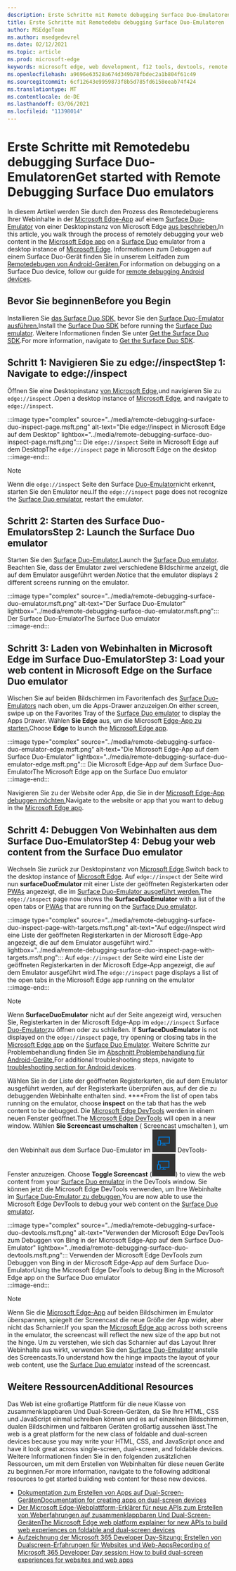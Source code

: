 ```yaml
---
description: Erste Schritte mit Remote debugging Surface Duo-Emulatoren.
title: Erste Schritte mit Remotedebu debugging Surface Duo-Emulatoren
author: MSEdgeTeam
ms.author: msedgedevrel
ms.date: 02/12/2021
ms.topic: article
ms.prod: microsoft-edge
keywords: microsoft edge, web development, f12 tools, devtools, remote debugging, android, surface duo
ms.openlocfilehash: a9696e63528a674d349b78fbdec2a1b804f61c49
ms.sourcegitcommit: 6cf12643e9959873f8b5d785fd6158eeab74f424
ms.translationtype: MT
ms.contentlocale: de-DE
ms.lasthandoff: 03/06/2021
ms.locfileid: "11398014"
---
```

# <a name="get-started-with-remote-debugging-surface-duo-emulators"></a><span data-ttu-id="eb86b-104">Erste Schritte mit Remotedebu debugging Surface Duo-Emulatoren</span><span class="sxs-lookup"><span data-stu-id="eb86b-104">Get started with Remote Debugging Surface Duo emulators</span></span>  

<span data-ttu-id="eb86b-105">In diesem Artikel werden Sie durch den Prozess des Remotedebugierens Ihrer Webinhalte in der [Microsoft Edge-App][GooglePlayStoreAppsComMicrosoftEmmx] auf einem [Surface Duo-Emulator][MicrosoftSurfaceDevicesSurfaceDuo] von einer Desktopinstanz von Microsoft Edge [aus beschrieben.][MicrosoftEdge]</span><span class="sxs-lookup"><span data-stu-id="eb86b-105">In this article, you walk through the process of remotely debugging your web content in the [Microsoft Edge app][GooglePlayStoreAppsComMicrosoftEmmx] on a [Surface Duo][MicrosoftSurfaceDevicesSurfaceDuo] emulator from a desktop instance of [Microsoft Edge][MicrosoftEdge].</span></span>  <span data-ttu-id="eb86b-106">Informationen zum Debuggen auf einem Surface Duo-Gerät finden Sie in unserem Leitfaden zum [Remotedebugen von Android-Geräten.][DevtoolsRemoteDebuggingMain]</span><span class="sxs-lookup"><span data-stu-id="eb86b-106">For information on debugging on a Surface Duo device, follow our guide for [remote debugging Android devices][DevtoolsRemoteDebuggingMain].</span></span>  

## <a name="before-you-begin"></a><span data-ttu-id="eb86b-107">Bevor Sie beginnen</span><span class="sxs-lookup"><span data-stu-id="eb86b-107">Before you Begin</span></span>

<span data-ttu-id="eb86b-108">Installieren Sie [das Surface Duo SDK,][MicrosoftDownload100847] bevor Sie den [Surface Duo-Emulator ausführen.][DualScreenAndroidUseEmulator]</span><span class="sxs-lookup"><span data-stu-id="eb86b-108">Install the [Surface Duo SDK][MicrosoftDownload100847] before running the [Surface Duo emulator][DualScreenAndroidUseEmulator].</span></span>  <span data-ttu-id="eb86b-109">Weitere Informationen finden Sie unter [Get the Surface Duo SDK][DualScreenAndroidGetDuoSdk].</span><span class="sxs-lookup"><span data-stu-id="eb86b-109">For more information, navigate to [Get the Surface Duo SDK][DualScreenAndroidGetDuoSdk].</span></span>  

## <a name="step-1-navigate-to-edgeinspect"></a><span data-ttu-id="eb86b-110">Schritt 1: Navigieren Sie zu edge://inspect</span><span class="sxs-lookup"><span data-stu-id="eb86b-110">Step 1: Navigate to edge://inspect</span></span>  

<span data-ttu-id="eb86b-111">Öffnen Sie eine Desktopinstanz [von Microsoft Edge,][MicrosoftEdge]und navigieren Sie zu `edge://inspect` .</span><span class="sxs-lookup"><span data-stu-id="eb86b-111">Open a desktop instance of [Microsoft Edge][MicrosoftEdge], and navigate to `edge://inspect`.</span></span>  

:::image type="complex" source="../media/remote-debugging-surface-duo-inspect-page.msft.png" alt-text="Die edge://inspect in Microsoft Edge auf dem Desktop" lightbox="../media/remote-debugging-surface-duo-inspect-page.msft.png":::
   <span data-ttu-id="eb86b-113">Die `edge://inspect` Seite in Microsoft Edge auf dem Desktop</span><span class="sxs-lookup"><span data-stu-id="eb86b-113">The `edge://inspect` page in Microsoft Edge on the desktop</span></span>  
:::image-end:::

> [!NOTE]
> <span data-ttu-id="eb86b-114">Wenn die `edge://inspect` Seite den Surface [Duo-Emulator][DualScreenAndroidUseEmulator]nicht erkennt, starten Sie den Emulator neu.</span><span class="sxs-lookup"><span data-stu-id="eb86b-114">If the `edge://inspect` page does not recognize the [Surface Duo emulator][DualScreenAndroidUseEmulator], restart the emulator.</span></span>  

## <a name="step-2-launch-the-surface-duo-emulator"></a><span data-ttu-id="eb86b-115">Schritt 2: Starten des Surface Duo-Emulators</span><span class="sxs-lookup"><span data-stu-id="eb86b-115">Step 2: Launch the Surface Duo emulator</span></span>  

<span data-ttu-id="eb86b-116">Starten Sie den [Surface Duo-Emulator.][DualScreenAndroidUseEmulator]</span><span class="sxs-lookup"><span data-stu-id="eb86b-116">Launch the [Surface Duo emulator][DualScreenAndroidUseEmulator].</span></span>  <span data-ttu-id="eb86b-117">Beachten Sie, dass der Emulator zwei verschiedene Bildschirme anzeigt, die auf dem Emulator ausgeführt werden.</span><span class="sxs-lookup"><span data-stu-id="eb86b-117">Notice that the emulator displays 2 different screens running on the emulator.</span></span>  

:::image type="complex" source="../media/remote-debugging-surface-duo-emulator.msft.png" alt-text="Der Surface Duo-Emulator" lightbox="../media/remote-debugging-surface-duo-emulator.msft.png":::
   <span data-ttu-id="eb86b-119">Der Surface Duo-Emulator</span><span class="sxs-lookup"><span data-stu-id="eb86b-119">The Surface Duo emulator</span></span>  
:::image-end:::  

## <a name="step-3-load-your-web-content-in-microsoft-edge-on-the-surface-duo-emulator"></a><span data-ttu-id="eb86b-120">Schritt 3: Laden von Webinhalten in Microsoft Edge im Surface Duo-Emulator</span><span class="sxs-lookup"><span data-stu-id="eb86b-120">Step 3: Load your web content in Microsoft Edge on the Surface Duo emulator</span></span>  

<span data-ttu-id="eb86b-121">Wischen Sie auf beiden Bildschirmen im Favoritenfach des [Surface Duo-Emulators][DualScreenAndroidUseEmulator] nach oben, um die Apps-Drawer anzuzeigen.</span><span class="sxs-lookup"><span data-stu-id="eb86b-121">On either screen, swipe up on the Favorites Tray of the [Surface Duo emulator][DualScreenAndroidUseEmulator] to display the Apps Drawer.</span></span>  <span data-ttu-id="eb86b-122">Wählen **Sie Edge** aus, um die Microsoft [Edge-App zu starten.][GooglePlayStoreAppsComMicrosoftEmmx]</span><span class="sxs-lookup"><span data-stu-id="eb86b-122">Choose **Edge** to launch the [Microsoft Edge app][GooglePlayStoreAppsComMicrosoftEmmx].</span></span>  

:::image type="complex" source="../media/remote-debugging-surface-duo-emulator-edge.msft.png" alt-text="Die Microsoft Edge-App auf dem Surface Duo-Emulator" lightbox="../media/remote-debugging-surface-duo-emulator-edge.msft.png":::
   <span data-ttu-id="eb86b-124">Die Microsoft Edge-App auf dem Surface Duo-Emulator</span><span class="sxs-lookup"><span data-stu-id="eb86b-124">The Microsoft Edge app on the Surface Duo emulator</span></span>  
:::image-end:::  

<span data-ttu-id="eb86b-125">Navigieren Sie zu der Website oder App, die Sie in der [Microsoft Edge-App debuggen möchten.][GooglePlayStoreAppsComMicrosoftEmmx]</span><span class="sxs-lookup"><span data-stu-id="eb86b-125">Navigate to the website or app that you want to debug in the [Microsoft Edge app][GooglePlayStoreAppsComMicrosoftEmmx].</span></span>  

## <a name="step-4-debug-your-web-content-from-the-surface-duo-emulator"></a><span data-ttu-id="eb86b-126">Schritt 4: Debuggen Von Webinhalten aus dem Surface Duo-Emulator</span><span class="sxs-lookup"><span data-stu-id="eb86b-126">Step 4: Debug your web content from the Surface Duo emulator</span></span>  

<span data-ttu-id="eb86b-127">Wechseln Sie zurück zur Desktopinstanz von [Microsoft Edge][MicrosoftEdge].</span><span class="sxs-lookup"><span data-stu-id="eb86b-127">Switch back to the desktop instance of [Microsoft Edge][MicrosoftEdge].</span></span>  <span data-ttu-id="eb86b-128">Auf `edge://inspect` der Seite wird nun **surfaceDuoEmulator** mit einer Liste der geöffneten Registerkarten oder [PWAs][ProgressiveWebAppsIndex] angezeigt, die im [Surface Duo-Emulator ausgeführt werden.][DualScreenAndroidUseEmulator]</span><span class="sxs-lookup"><span data-stu-id="eb86b-128">The `edge://inspect` page now shows the **SurfaceDuoEmulator** with a list of the open tabs or [PWAs][ProgressiveWebAppsIndex] that are running on the [Surface Duo emulator][DualScreenAndroidUseEmulator].</span></span>  

:::image type="complex" source="../media/remote-debugging-surface-duo-inspect-page-with-targets.msft.png" alt-text="Auf edge://inspect wird eine Liste der geöffneten Registerkarten in der Microsoft Edge-App angezeigt, die auf dem Emulator ausgeführt wird." lightbox="../media/remote-debugging-surface-duo-inspect-page-with-targets.msft.png":::
   <span data-ttu-id="eb86b-130">Auf `edge://inspect` der Seite wird eine Liste der geöffneten Registerkarten in der Microsoft Edge-App angezeigt, die auf dem Emulator ausgeführt wird.</span><span class="sxs-lookup"><span data-stu-id="eb86b-130">The `edge://inspect` page displays a list of the open tabs in the Microsoft Edge app running on the emulator</span></span>  
:::image-end:::  

> [!NOTE]
> <span data-ttu-id="eb86b-131">Wenn **SurfaceDuoEmulator** nicht auf der Seite angezeigt wird, versuchen Sie, Registerkarten in der Microsoft Edge-App im `edge://inspect` Surface [Duo-Emulator][DualScreenAndroidUseEmulator]zu öffnen oder zu schließen. [][GooglePlayStoreAppsComMicrosoftEmmx]</span><span class="sxs-lookup"><span data-stu-id="eb86b-131">If **SurfaceDuoEmulator** is not displayed on the `edge://inspect` page, try opening or closing tabs in the [Microsoft Edge app][GooglePlayStoreAppsComMicrosoftEmmx] on the [Surface Duo Emulator][DualScreenAndroidUseEmulator].</span></span>  <span data-ttu-id="eb86b-132">Weitere Schritte zur Problembehandlung finden Sie im [Abschnitt Problembehandlung für Android-Geräte.][DevtoolsRemoteDebuggingIndexTroubleshootingDevtoolsIsNotDetectingAndroidDevice]</span><span class="sxs-lookup"><span data-stu-id="eb86b-132">For additional troubleshooting steps, navigate to [troubleshooting section for Android devices][DevtoolsRemoteDebuggingIndexTroubleshootingDevtoolsIsNotDetectingAndroidDevice].</span></span>  

<span data-ttu-id="eb86b-133">Wählen Sie in der Liste der geöffneten Registerkarten, die auf dem Emulator ausgeführt werden, auf der Registerkarte überprüfen aus, auf der die zu debuggenden Webinhalte enthalten sind. \*\*\*\*</span><span class="sxs-lookup"><span data-stu-id="eb86b-133">From the list of open tabs running on the emulator, choose **inspect** on the tab that has the web content to be debugged.</span></span>  <span data-ttu-id="eb86b-134">Die [Microsoft Edge DevTools][DevtoolsIndex] werden in einem neuen Fenster geöffnet.</span><span class="sxs-lookup"><span data-stu-id="eb86b-134">The [Microsoft Edge DevTools][DevtoolsIndex] will open in a new window.</span></span>  <span data-ttu-id="eb86b-135">Wählen **Sie Screencast umschalten** \( Screencast umschalten \), um den Webinhalt aus dem Surface Duo-Emulator im ![ ][ImageToggleScreencastIcon] DevTools-Fenster anzuzeigen. [][DualScreenAndroidUseEmulator]</span><span class="sxs-lookup"><span data-stu-id="eb86b-135">Choose **Toggle Screencast** \(![Toggle Screencast][ImageToggleScreencastIcon]\) to view the web content from your [Surface Duo emulator][DualScreenAndroidUseEmulator] in the DevTools window.</span></span>  <span data-ttu-id="eb86b-136">Sie können jetzt die Microsoft Edge DevTools verwenden, um Ihre Webinhalte im [Surface Duo-Emulator zu debuggen.][DualScreenAndroidUseEmulator]</span><span class="sxs-lookup"><span data-stu-id="eb86b-136">You are now able to use the Microsoft Edge DevTools to debug your web content on the [Surface Duo emulator][DualScreenAndroidUseEmulator].</span></span>  

:::image type="complex" source="../media/remote-debugging-surface-duo-devtools.msft.png" alt-text="Verwenden der Microsoft Edge DevTools zum Debuggen von Bing in der Microsoft Edge-App auf dem Surface Duo-Emulator" lightbox="../media/remote-debugging-surface-duo-devtools.msft.png":::
   <span data-ttu-id="eb86b-138">Verwenden der Microsoft Edge DevTools zum Debuggen von Bing in der Microsoft Edge-App auf dem Surface Duo-Emulator</span><span class="sxs-lookup"><span data-stu-id="eb86b-138">Using the Microsoft Edge DevTools to debug Bing in the Microsoft Edge app on the Surface Duo emulator</span></span>  
:::image-end:::  

> [!NOTE]
> <span data-ttu-id="eb86b-139">Wenn Sie die [Microsoft Edge-App][GooglePlayStoreAppsComMicrosoftEmmx] auf beiden Bildschirmen im Emulator überspannen, spiegelt der Screencast die neue Größe der App wider, aber nicht das Scharnier.</span><span class="sxs-lookup"><span data-stu-id="eb86b-139">If you span the [Microsoft Edge app][GooglePlayStoreAppsComMicrosoftEmmx] across both screens in the emulator, the screencast will reflect the new size of the app but not the hinge.</span></span>  <span data-ttu-id="eb86b-140">Um zu verstehen, wie sich das Scharnier auf das Layout Ihrer Webinhalte aus wirkt, verwenden Sie den [Surface Duo-Emulator][DualScreenAndroidUseEmulator] anstelle des Screencasts.</span><span class="sxs-lookup"><span data-stu-id="eb86b-140">To understand how the hinge impacts the layout of your web content, use the [Surface Duo emulator][DualScreenAndroidUseEmulator] instead of the screencast.</span></span>  

## <a name="additional-resources"></a><span data-ttu-id="eb86b-141">Weitere Ressourcen</span><span class="sxs-lookup"><span data-stu-id="eb86b-141">Additional Resources</span></span>  

<span data-ttu-id="eb86b-142">Das Web ist eine großartige Plattform für die neue Klasse von zusammenklappbaren Und Dual-Screen-Geräten, da Sie Ihre HTML, CSS und JavaScript einmal schreiben können und es auf einzelnen Bildschirmen, dualen Bildschirmen und faltbaren Geräten großartig aussehen lässt.</span><span class="sxs-lookup"><span data-stu-id="eb86b-142">The web is a great platform for the new class of foldable and dual-screen devices because you may write your HTML, CSS, and JavaScript once and have it look great across single-screen, dual-screen, and foldable devices.</span></span>  <span data-ttu-id="eb86b-143">Weitere Informationen finden Sie in den folgenden zusätzlichen Ressourcen, um mit dem Erstellen von Webinhalten für diese neuen Geräte zu beginnen.</span><span class="sxs-lookup"><span data-stu-id="eb86b-143">For more information, navigate to the following additional resources to get started building web content for these new devices.</span></span>  

*   [<span data-ttu-id="eb86b-144">Dokumentation zum Erstellen von Apps auf Dual-Screen-Geräten</span><span class="sxs-lookup"><span data-stu-id="eb86b-144">Documentation for creating apps on dual-screen devices</span></span>][DualScreenIndex]  
*   [<span data-ttu-id="eb86b-145">Der Microsoft Edge-Webplattform-Erklärer für neue APIs zum Erstellen von Weberfahrungen auf zusammenklappbaren Und Dual-Screen-Geräten</span><span class="sxs-lookup"><span data-stu-id="eb86b-145">The Microsoft Edge web platform explainer for new APIs to build web experiences on foldable and dual-screen devices</span></span>][GithubMicrosoftedgeMsedgeexplainersFoldablesExplainer]  
*   [<span data-ttu-id="eb86b-146">Aufzeichnung der Microsoft 365 Developer Day-Sitzung: Erstellen von Dualscreen-Erfahrungen für Websites und Web-Apps</span><span class="sxs-lookup"><span data-stu-id="eb86b-146">Recording of Microsoft 365 Developer Day session: How to build dual-screen experiences for websites and web apps</span></span>][YoutubeDxrzwsqxpvc]  

<!-- image links -->  

[ImageToggleScreencastIcon]: images/toggle-screencast-icon.msft.png  

<!-- links -->  

[DevtoolsIndex]: ../index.md "Microsoft Edge (Chromium) Developer Tools | Microsoft Docs"  
[ProgressiveWebAppsIndex]: ../../progressive-web-apps-chromium/index.md "Progressive Web Apps unter Windows | Microsoft Docs"  
[DevtoolsRemoteDebuggingMain]: ./index.md "Erste Schritte mit remote debuggen von Android-Geräten | Microsoft Docs"  
[DevtoolsRemoteDebuggingIndexTroubleshootingDevtoolsIsNotDetectingAndroidDevice]: ./index.md#troubleshooting-devtools-is-not-detecting-the-android-device "Problembehandlung: DevTools erkennt das Android-Gerät nicht – Erste Schritte mit dem Remotedebugieren von Android-Geräten | Microsoft Docs"  

[DualScreenIndex]: /dual-screen/index "Erstellen von Apps für Zwei-Bildschirm-| Microsoft Docs"  
[DualScreenAndroidUseEmulator]: /dual-screen/android/use-emulator "Verwenden des Surface DUo-Emulators | Microsoft Docs"  
[DualScreenAndroidGetDuoSdk]: /dual-screen/android/get-duo-sdk "Get the Surface Duo SDK | Microsoft Docs"  

[MicrosoftEdge]: https://www.microsoft.com/edge "Einführung in das neue Microsoft Edge"  
[MicrosoftSurfaceDevicesSurfaceDuo]: https://www.microsoft.com/surface/devices/surface-duo "Das neue Surface Duo-| Microsoft Surface"  
[MicrosoftDownload100847]: https://www.microsoft.com/download/details.aspx?id=100847 "Surface Duo SDK Preview Release | Microsoft Download Center"  

[GooglePlayStoreAppsComMicrosoftEmmx]: https://play.google.com/store/apps/details?id=com.microsoft.emmx "Microsoft Edge: Webbrowser | GooglePlay"  

[GithubMicrosoftedgeMsedgeexplainersFoldablesExplainer]: https://github.com/MicrosoftEdge/MSEdgeExplainers/blob/master/Foldables/explainer.md "Webplattformgrundtypen für aufklappbare Geräte – MicrosoftEdge/MSEdgeExplainers | GitHub"  

[YoutubeDxrzwsqxpvc]: https://youtu.be/DXrZWsqXPVc "Erstellen von dualen Bildschirmen für die Website- und Web-Apps-| YouTube"  
